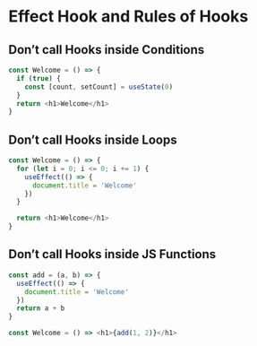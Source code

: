 # Effect Hook and Rules of Hooks

## Don’t call Hooks inside Conditions

```js
const Welcome = () => {
  if (true) {
    const [count, setCount] = useState(0)
  }
  return <h1>Welcome</h1>
}
```

## Don’t call Hooks inside Loops

```js
const Welcome = () => {
  for (let i = 0; i <= 0; i += 1) {
    useEffect(() => {
      document.title = 'Welcome'
    })
  }

  return <h1>Welcome</h1>
}
```

## Don’t call Hooks inside JS Functions

```js
const add = (a, b) => {
  useEffect(() => {
    document.title = 'Welcome'
  })
  return a + b
}

const Welcome = () => <h1>{add(1, 2)}</h1>
```
